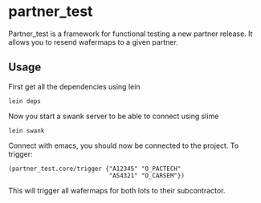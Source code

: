 # partner_test

Partner_test is a framework for functional testing a new partner release.  It allows you to resend wafermaps to a given partner.

## Usage

First get all the dependencies using lein

    lein deps

Now you start a swank server to be able to connect using slime

    lein swank

Connect with emacs,  you should now be connected to the project.  To trigger:

    (partner_test.core/trigger {"A12345" "O_PACTECH"
                                "A54321" "O_CARSEM"})

This will trigger all wafermaps for both lots to their subcontractor.

